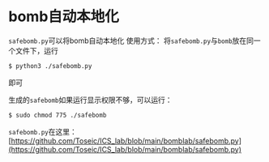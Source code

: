 # bomb自动本地化


`safebomb.py`可以将bomb自动本地化
使用方式：
将`safebomb.py`与`bomb`放在同一个文件下，运行

```bash
$ python3 ./safebomb.py
```
即可

生成的`safebomb`如果运行显示权限不够，可以运行：

```bash
$ sudo chmod 775 ./safebomb
```
`safebomb.py`在这里：[https://github.com/Toseic/ICS_lab/blob/main/bomblab/safebomb.py](https://github.com/Toseic/ICS_lab/blob/main/bomblab/safebomb.py)
